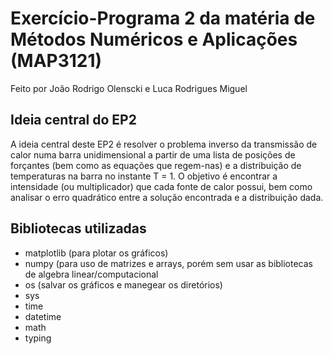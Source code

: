 # Exercício-Programa 2 da matéria de Métodos Numéricos e Aplicações (MAP3121)
Feito por João Rodrigo Olenscki e Luca Rodrigues Miguel

## Ideia central do EP2
A ideia central deste EP2 é resolver o problema inverso da transmissão de calor numa barra unidimensional a partir de uma lista de posições de forçantes (bem como as equações que regem-nas) e a distribuição de temperaturas na barra no instante T = 1. O objetivo é encontrar a intensidade (ou multiplicador) que cada fonte de calor possui, bem como analisar o erro quadrático entre a solução encontrada e a distribuição dada.

## Bibliotecas utilizadas
- matplotlib (para plotar os gráficos)
- numpy (para uso de matrizes e arrays, porém sem usar as bibliotecas de algebra linear/computacional
- os (salvar os gráficos e manegear os diretórios)
- sys
- time
- datetime
- math
- typing
